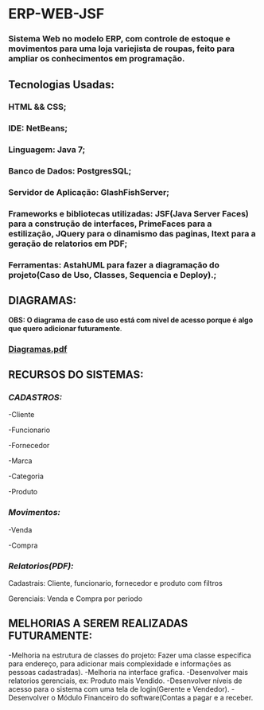 # ERP-WEB-JSF

### Sistema Web no modelo ERP, com controle de estoque e movimentos para uma loja variejista de roupas, feito para ampliar os conhecimentos em programação.



## Tecnologias Usadas:
### HTML && CSS;
### IDE: NetBeans;
### Linguagem: Java 7;
### Banco de Dados: PostgresSQL;
### Servidor de Aplicação: GlashFishServer;
### Frameworks e bibliotecas utilizadas: JSF(Java Server Faces) para a construção de interfaces, PrimeFaces para a estilização, JQuery para o dinamismo das paginas, Itext para a geração de relatorios em PDF;
### Ferramentas: AstahUML para fazer a diagramação do projeto(Caso de Uso, Classes, Sequencia e Deploy).;




## DIAGRAMAS:
**OBS: O diagrama de caso de uso está com nivel de acesso porque é algo que quero adicionar futuramente**.
### [Diagramas.pdf](https://github.com/user-attachments/files/17983492/Diagramas.pdf)




## RECURSOS DO SISTEMAS:
### *CADASTROS:*
-Cliente

-Funcionario

-Fornecedor

-Marca

-Categoria

-Produto


### *Movimentos:*
-Venda

-Compra


### *Relatorios(PDF):*
Cadastrais: Cliente, funcionario, fornecedor e produto com filtros

Gerenciais: Venda e Compra por periodo




## MELHORIAS A SEREM REALIZADAS FUTURAMENTE:
-Melhoria na estrutura de classes do projeto: Fazer uma classe especifica para endereço, para adicionar mais complexidade e informações as pessoas cadastradas).
-Melhoria na interface grafica.
-Desenvolver mais relatorios gerenciais, ex: Produto mais Vendido.
-Desenvolver níveis de acesso para o sistema com uma tela de login(Gerente e Vendedor).
-Desenvolver o Módulo Financeiro do software(Contas a pagar e a receber.



